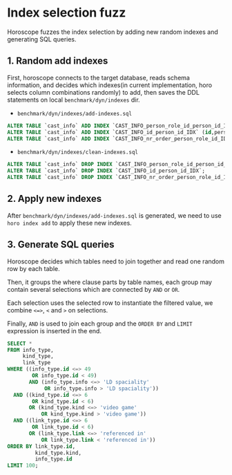 # Index selection fuzz

Horoscope fuzzes the index selection by adding new random indexes and generating SQL queries.

## 1. Random add indexes

First, horoscope connects to the target database, reads schema information, and decides which indexes(in current implementation, horo selects column combinations randomly) to add, then saves the DDL statements on local `benchmark/dyn/indexes` dir.

* `benchmark/dyn/indexes/add-indexes.sql`

```sql
ALTER TABLE `cast_info` ADD INDEX `CAST_INFO_person_role_id_person_id_IDX` (person_role_id,person_id);
ALTER TABLE `cast_info` ADD INDEX `CAST_INFO_id_person_id_IDX` (id,person_id);
ALTER TABLE `cast_info` ADD INDEX `CAST_INFO_nr_order_person_role_id_IDX` (nr_order,person_role_id);
```

* `benchmark/dyn/indexes/clean-indexes.sql`

```sql
ALTER TABLE `cast_info` DROP INDEX `CAST_INFO_person_role_id_person_id_IDX`;
ALTER TABLE `cast_info` DROP INDEX `CAST_INFO_id_person_id_IDX`;
ALTER TABLE `cast_info` DROP INDEX `CAST_INFO_nr_order_person_role_id_IDX`;
```

## 2. Apply new indexes

After `benchmark/dyn/indexes/add-indexes.sql` is generated, we need to use `horo index add` to apply these new indexes.

## 3. Generate SQL queries

Horoscope decides which tables need to join together and read one random row by each table.

Then, it groups the where clause parts by table names, each group may contain several selections which are connected by `AND` or `OR`.

Each selection uses the selected row to instantiate the filtered value, we combine `<=>`, `<` and `>` on selections.

Finally, `AND` is used to join each group and the `ORDER BY` and `LIMIT` expression is inserted in the end.

```sql
SELECT *
FROM info_type,
     kind_type,
     link_type
WHERE ((info_type.id <=> 49
        OR info_type.id < 49)
       AND (info_type.info <=> 'LD spaciality'
            OR info_type.info > 'LD spaciality'))
  AND ((kind_type.id <=> 6
        OR kind_type.id < 6)
       OR (kind_type.kind <=> 'video game'
           OR kind_type.kind > 'video game'))
  AND ((link_type.id <=> 6
        OR link_type.id < 6)
       OR (link_type.link <=> 'referenced in'
           OR link_type.link < 'referenced in'))
ORDER BY link_type.id,
         kind_type.kind,
         info_type.id
LIMIT 100;
```
